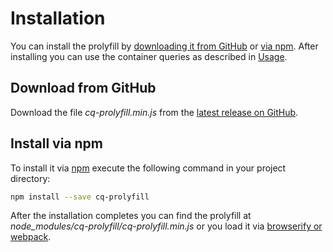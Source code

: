 # Installation

You can install the prolyfill by [downloading it from GitHub](#download-from-github) or [via npm](#install-via-npm). After installing you can use the container queries as described in [Usage](usage.md).

## Download from GitHub

Download the file *cq-prolyfill.min.js* from the [latest release on GitHub](https://github.com/ausi/cq-prolyfill/releases/latest).

## Install via npm

To install it via [npm](https://www.npmjs.com/) execute the following command in your project directory:

```bash
npm install --save cq-prolyfill
```

After the installation completes you can find the prolyfill at *node_modules/cq-prolyfill/cq-prolyfill.min.js* or you load it via [browserify or webpack](browserify.md).
